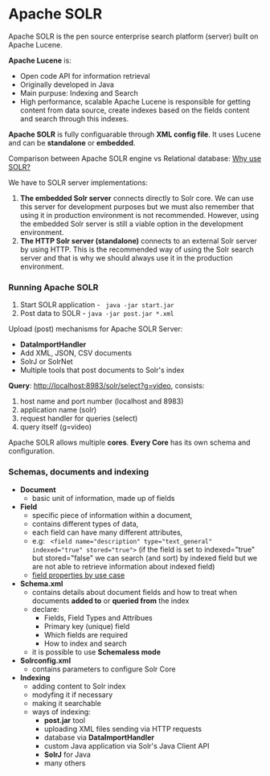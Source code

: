 # Apache SOLR

Apache SOLR is the pen source enterprise search platform (server) built on Apache Lucene. 

__Apache Lucene__ is:
* Open code API for information retrieval
* Originally developed in Java
* Main purpuse: Indexing and Search
* High performance, scalable
Apache Lucene is responsible for getting content from data source, create indexes based on the fields content and search through this
indexes.

__Apache SOLR__ is fully configuarable through __XML config file__. It uses Lucene and can be __standalone__ or __embedded__.

Comparison between Apache SOLR engine vs Relational database: [Why use SOLR?](http://wiki.apache.org/solr/WhyUseSolr)

We have to SOLR server implementations:

1. __The embedded Solr server__ connects directly to Solr core. We can use this server for development purposes but we must also remember that using it in production environment is not recommended. However, using the embedded Solr server is still a viable option in the development environment.
2. __The HTTP Solr server (standalone)__ connects to an external Solr server by using HTTP. This is the recommended way of using the Solr search server and that is why we should always use it in the production environment.

### Running Apache SOLR
1. Start SOLR application - ``` java -jar start.jar```
2. Post data to SOLR - ```java -jar post.jar *.xml```

Upload (post) mechanisms for Apache SOLR Server:

* __DataImportHandler__
* Add XML, JSON, CSV documents
* SolrJ or SolrNet
* Multiple tools that post documents to Solr's index

__Query__: [http://localhost:8983/solr/select?g=video](http://localhost:8983/solr/select?g=video), consists:

1. host name and port number (localhost and 8983)
2. application name (solr)
3. request handler for queries (select)
4. query itself (g=video)

Apache SOLR allows multiple __cores__. __Every Core__ has its own schema and configuration.

### Schemas, documents and indexing
* __Document__
  * basic unit of information, made up of fields
* __Field__ 
  * specific piece of information within a document,
  * contains different types of data,
  * each field can have many different attributes,
  * e.g: ``` <field name="description" type="text_general" indexed="true" stored="true">``` (if the field is set to indexed="true" but stored="false" we can search (and sort) by indexed field but we are not able to retrieve information about indexed field)
  * [field properties by use case](https://cwiki.apache.org/confluence/display/solr/Field+Properties+by+Use+Case)
* __Schema.xml__
  * contains details about document fields and how to treat when documents __added to__ or __queried from__ the index 
  * declare:
    * Fields, Field Types and Attribues
    * Primary key (unique) field
    * Which fields are required
    * How to index and search
  * it is possible to use __Schemaless mode__
* __Solrconfig.xml__
  * contains parameters to configure Solr Core 
* __Indexing__
  * adding content to Solr index
  * modyfing it if necessary
  * making it searchable
  * ways of indexing:
    * __post.jar__ tool
    * uploading XML files sending via HTTP requests
    * database via __DataImportHandler__
    * custom Java application via Solr's Java Client API
    * __SolrJ__ for Java
    * many others
